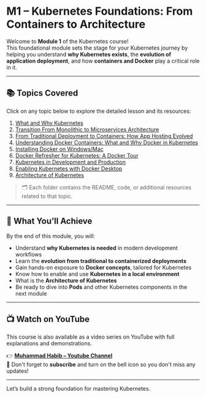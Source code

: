 # M1 – Kubernetes Foundations: From Containers to Architecture

Welcome to **Module 1** of the Kubernetes course!  
This foundational module sets the stage for your Kubernetes journey by helping you understand **why Kubernetes exists**, the **evolution of application deployment**, and how **containers and Docker** play a critical role in it.

---

## 📚 Topics Covered

Click on any topic below to explore the detailed lesson and its resources:

1. [What and Why Kubernetes](./1-What-and-Why-Kubernetes/)
2. [Transition From Monolithic to Microservices Architecture](./2-Transition-From-Monolithic-to-Microservices-Architecture/)
3. [From Traditional Deployment to Containers: How App Hosting Evolved](./3-From-Traditional-Deployment-to-Containers-How-App-Hosting-Evolved/)
4. [Understanding Docker Containers: What and Why Docker in Kubernetes](./4-Understanding-Docker-Containers-What-and-Why-Docker-in-Kubernetes/)
5. [Installing Docker on Windows/Mac](./5-Docker-Installation-on-Windows-Mac/)
6. [Docker Refresher for Kubernetes: A Docker Tour](./6-Docker-Refresher-for-Kubernetes-A-Docker-Tour-For-Kubernetes/)
7. [Kubernetes in Development and Production](./7-Kubernetes-in-Development-and-Production/)
8. [Enabling Kubernetes with Docker Desktop](./8-Enabling-Kubernetes-with-Docker-Desktop/)
9. [Architecture of Kubernetes](./9-Architecture-of-Kubernetes/)

> 🗂 Each folder contains the README, code, or additional resources related to that topic.

---

## 🎯 What You’ll Achieve

By the end of this module, you will:
- Understand **why Kubernetes is needed** in modern development workflows
- Learn the **evolution from traditional to containerized deployments**
- Gain hands-on exposure to **Docker concepts**, tailored for Kubernetes
- Know how to enable and use **Kubernetes in a local environment**
- What is the **Architecture of Kubernetes**
- Be ready to dive into **Pods** and other Kubernetes components in the next module

---

## 📺 Watch on YouTube

This course is also available as a video series on YouTube with full explanations and demonstrations.

👉 [**Muhammad Habib – Youtube Channel**](https://www.youtube.com/@muhammadhabib-urrehman)  
🔔 Don't forget to **subscribe** and turn on the bell icon so you don't miss any updates!

---

Let’s build a strong foundation for mastering Kubernetes.
